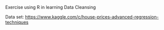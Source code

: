 Exercise using R in learning Data Cleansing

Data set: https://www.kaggle.com/c/house-prices-advanced-regression-techniques
